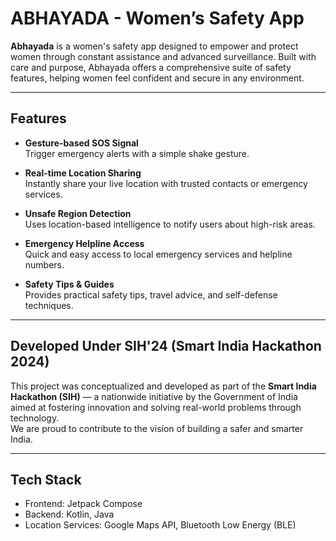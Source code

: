 # ABHAYADA - Women’s Safety App

**Abhayada** is a women's safety app designed to empower and protect women through constant assistance and advanced surveillance. Built with care and purpose, Abhayada offers a comprehensive suite of safety features, helping women feel confident and secure in any environment.

---

## Features

- **Gesture-based SOS Signal**  
  Trigger emergency alerts with a simple shake gesture.

- **Real-time Location Sharing**  
  Instantly share your live location with trusted contacts or emergency services.

- **Unsafe Region Detection**  
  Uses location-based intelligence to notify users about high-risk areas.

- **Emergency Helpline Access**  
  Quick and easy access to local emergency services and helpline numbers.

- **Safety Tips & Guides**  
  Provides practical safety tips, travel advice, and self-defense techniques.

---

## Developed Under SIH'24 (Smart India Hackathon 2024)

This project was conceptualized and developed as part of the **Smart India Hackathon (SIH)** — a nationwide initiative by the Government of India aimed at fostering innovation and solving real-world problems through technology.  
We are proud to contribute to the vision of building a safer and smarter India.

---

## Tech Stack

- Frontend: Jetpack Compose
- Backend: Kotlin, Java
- Location Services: Google Maps API, Bluetooth Low Energy (BLE)
